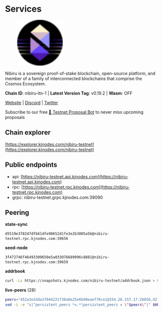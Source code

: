 # Services

<figure><img src="https://raw.githubusercontent.com/kj89/cosmos-images/main/logos/nibiru.png" width="150" alt=""><figcaption></figcaption></figure>

Nibiru is a sovereign proof-of-stake blockchain, open-source platform,  and member of a family of interconnected blockchains that comprise the Cosmos Ecosystem.

**Chain ID**: nibiru-itn-1 | **Latest Version Tag**: v0.19.2 | **Wasm**: OFF

[Website](https://nibiru.fi) | [Discord](https://discord.gg/nibirufi) | [Twitter](https://twitter.com/NibiruChain)



Subscribe to our free [🤖 Testnet Proposal Bot](https://t.me/kjnodes_testnet_proposal_bot) to never miss upcoming proposals


## Chain explorer
[https://explorer.kjnodes.com/nibiru-testnet](https://explorer.kjnodes.com/nibiru-testnet)

## Public endpoints

* api: [https://nibiru-testnet.api.kjnodes.com](https://nibiru-testnet.api.kjnodes.com)
* rpc: [https://nibiru-testnet.rpc.kjnodes.com](https://nibiru-testnet.rpc.kjnodes.com)
* grpc: nibiru-testnet.grpc.kjnodes.com:39090

## Peering

**state-sync**

```text
d5519e378247dfb61dfe90652d1fe3e2b3005a5b@nibiru-testnet.rpc.kjnodes.com:39656
```

**seed-node**

```text
3f472746f46493309650e5a033076689996c8881@nibiru-testnet.rpc.kjnodes.com:39659
```

**addrbook**
```bash
curl -Ls https://snapshots.kjnodes.com/nibiru-testnet/addrbook.json > $HOME/.nibid/config/addrbook.json
```

**live-peers** (28)
```bash
peers="452a3e2dda1f044221f30a8e25e6b90eaef70ce1@154.26.157.17:26656,d2f53fd715b205d1321a22bad1a6334a06f3de2b@64.227.4.135:03656,467010d590de6aab28f95ee4403d2da3463dc203@144.91.103.115:26656,fd0379ae2ef2bfb7f174d0171c06f0bc5bcd286f@183.2.149.136:26656,2ce838eea29c3f6ca650081dd0fa99186304b151@37.99.82.28:26656,ad41ef68f4740d5be84ff54c34b0331b02ff4ae4@85.10.193.246:29656,f31536c1f70fb1a8127c1f412bbccef4d1a19e20@195.14.6.2:26656,6ed1a9222eb38742eec37cf9a3556aa8fa5b4b18@84.46.249.197:26656,c73ede442d5e3efe36cec58c834257c417b973a7@38.242.129.14:39656,ca05a8a7ce9f92b8851ec941030e0670cd4ccc00@1.52.218.176:26656,f6c4429af0c199f579d55b3b12b760e431db21d4@34.139.52.143:26656,f4fa2e13e64628d96f9158a6a2afbb19ebac574e@85.190.246.120:26656,a6062857b20b62693523643cb19dc0f3dd4ee961@90.188.249.252:26656,93b0696cd10a3d683c1cf28641ff210d316954da@89.117.63.232:26656,a5455fdd70a915023bb4902143704430793c3e68@162.55.163.78:26656,38f93e80523c985e8231a67299b52ee75faad192@81.0.218.88:26656,88f4766708602357ab66982bc6c48f8e34b22cfc@2.58.82.127:39656,1e886c522cd043092062bec284e3f87a3e310b2f@45.8.133.159:26656,4a44af55ee65d15c13d666bb5d830da43673f7a9@185.190.140.80:26656,10d32d2262e7a1d79c4283cef696a521dec43785@85.239.233.155:10656,46c0cb4d56ebfd4c69911c59b3f17cb17bcc3ed7@64.226.94.147:26656,4177714e7af5ab9c3500cac6dca4e4a6a4912c48@194.242.57.215:26656,5628aabefa8edc3def27bdf4cb966089939f36a7@213.202.218.60:26656,39ce82b6613c327f2bbc4cedc3a25dbf0bf8094e@38.242.252.137:26656,daeabf9286ea1331f07f7981c5425aeca5db1f5b@95.217.5.233:26656,a10fd4adadd7ca8f430ad88ffdc93366e9471b00@149.102.135.51:26656,ac74cb4cc17470f39a575699d4979317315cacac@185.196.20.6:26656,d5519e378247dfb61dfe90652d1fe3e2b3005a5b@65.109.68.190:39656"
sed -i -e "s|^persistent_peers *=.*|persistent_peers = \"$peers\"|" $HOME/.nibid/config/config.toml
```
